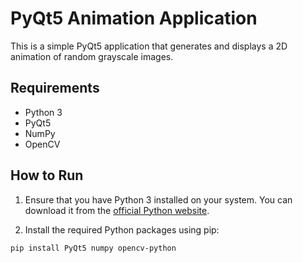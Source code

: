 # PyQt5 Animation Application

This is a simple PyQt5 application that generates and displays a 2D animation of random grayscale images.

## Requirements

- Python 3
- PyQt5
- NumPy
- OpenCV 

## How to Run

1. Ensure that you have Python 3 installed on your system. You can download it from the [official Python website](https://www.python.org/downloads/).

2. Install the required Python packages using pip:

```
pip install PyQt5 numpy opencv-python
```